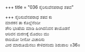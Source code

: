 +++
title = "036 ಸೈರಿಸುವೆನಪರಾಧ ಶತವ"

+++
ಸೈರಿಸುವೆನಪರಾಧ ಶತವ ಕು  
ಮಾರಕನ ತಾ ಕೊಲ್ಲೆನೆಂದೀ  
ಶೌರಿ ಭಾಷೆಯ ಮಾಡಿ ಹಿಂಗಿದನಿವನ ತಾಯೊಡನೆ  
ಆರಿವನ ಮರಣಕ್ಕೆ ಮೊದಲು ಮು  
ರಾರಿಯೋ ನೀನೋ ವಿಚಾರಿಸು  
ವೀರ ಮಾರುತಿಯೆನಲು ಕೇಳಿದನಂದು ಶಿಶುಪಾಲ    ॥36॥